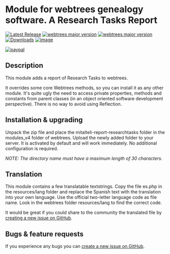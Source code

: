 Module for webtrees genealogy software. A Research Tasks Report
===============================================================

[![Latest Release](https://img.shields.io/github/release/elysch/webtrees-mitalteli-report-researchtasks.svg)][1]
[![webtrees major version](https://img.shields.io/badge/webtrees-v2.1.x-green)][2]
[![webtrees major version](https://img.shields.io/badge/webtrees-v2.2.x-green)][2]
[![Downloads](https://img.shields.io/github/downloads/elysch/webtrees-mitalteli-report-researchtasks/total.svg)]()
[![image](https://img.shields.io/github/downloads/elysch/webtrees-mitalteli-report-researchtasks/latest/total)][1]

[![paypal](https://www.paypalobjects.com/en_US/i/btn/btn_donateCC_LG.gif)](https://www.paypal.com/donate/?business=EU37HN97QD9EU&no_recurring=0&currency_code=MXN)

Description
------------
This module adds a report of Research Tasks to webtrees.

It overrides some core Webtrees methods, so you can install it as any other module. It's quite ugly the need to access private properties, methods and constants from parent classes (in an object oriented software development perspective). There is no way to avoid using Reflection.

Installation & upgrading
------------------------
Unpack the zip file and place the mitalteli-report-researchtasks folder in the modules_v4 folder of webtrees. Upload the newly added folder to your server. It is activated by default and will work immediately. No additional configuration is required.

*NOTE: The directory name must have a maximum length of 30 characters.*

Translation
-----------
This module contains a few translatable textstrings. Copy the file es.php in the resources/lang folder and replace the Spanish text with the translation into your own language. Use the official two-letter language code as file name. Look in the webtrees folder resources/lang to find the correct code.

It would be great if you could share to the community the translated file by [creating a new issue on GitHub][3].

Bugs & feature requests
-------------------------
If you experience any bugs you can [create a new issue on GitHub][3].

 [1]: https://github.com/elysch/webtrees-mitalteli-report-researchtasks/releases/latest
 [2]: https://webtrees.github.io/download
 [3]: https://github.com/elysch/webtrees-mitalteli-report-researchtasks/issues?state=open
